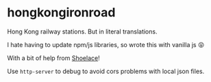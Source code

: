# hongkongironroad

Hong Kong railway stations. But in literal translations.

I hate having to update npm/js libraries, so wrote this with vanilla js 😝

With a bit of help from [Shoelace](https://shoelace.style/)!

Use `http-server` to debug to avoid cors problems with local json files.